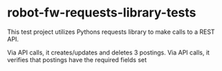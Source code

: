 # robot-fw-requests-library-tests
This test project utilizes Pythons requests library to make calls to a REST API. 

Via API calls, it creates/updates and deletes 3 postings.
Via API calls, it verifies that postings have the required fields set

